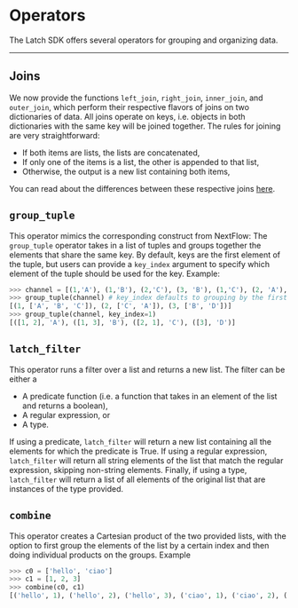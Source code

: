 # Operators

The Latch SDK offers several operators for grouping and organizing data.

---

## Joins

We now provide the functions `left_join`, `right_join`, `inner_join`, and `outer_join`, which perform their respective flavors of joins on two dictionaries of data. All joins operate on keys, i.e. objects in both dictionaries with the same key will be joined together. The rules for joining are very straightforward:

* If both items are lists, the lists are concatenated,
* If only one of the items is a list, the other is appended to that list,
* Otherwise, the output is a new list containing both items,

You can read about the differences between these respective joins [here](https://en.wikipedia.org/wiki/Join_(SQL)).

## `group_tuple`

This operator mimics the corresponding construct from NextFlow: The `group_tuple` operator takes in a list of tuples and groups together the elements that share the same key. By default, keys are the first element of the tuple, but users can provide a `key_index` argument to specify which element of the tuple should be used for the key. Example:

```python
>>> channel = [(1,'A'), (1,'B'), (2,'C'), (3, 'B'), (1,'C'), (2, 'A'), (3, 'D')]
>>> group_tuple(channel) # key_index defaults to grouping by the first element (index 0)
[(1, ['A', 'B', 'C']), (2, ['C', 'A']), (3, ['B', 'D'])]
>>> group_tuple(channel, key_index=1) 
[([1, 2], 'A'), ([1, 3], 'B'), ([2, 1], 'C'), ([3], 'D')]
```

## `latch_filter`

This operator runs a filter over a list and returns a new list. The filter can be either a

* A predicate function (i.e. a function that takes in an element of the list and returns a boolean),
* A regular expression, or
* A type.

If using a predicate, `latch_filter` will return a new list containing all the elements for which the predicate is True. If using a regular expression, `latch_filter` will return all string elements of the list that match the regular expression, skipping non-string elements. Finally, if using a type, `latch_filter` will return a list of all elements of the original list that are instances of the type provided.

## `combine`

This operator creates a Cartesian product of the two provided lists, with the option to first group the elements of the list by a certain index and then doing individual products on the groups. Example

```python
>>> c0 = ['hello', 'ciao']
>>> c1 = [1, 2, 3]
>>> combine(c0, c1)
[('hello', 1), ('hello', 2), ('hello', 3), ('ciao', 1), ('ciao', 2), ('ciao', 3)]
```
